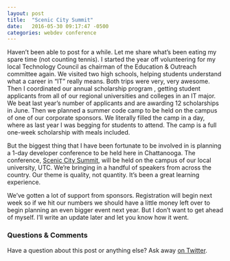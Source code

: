 ```yaml
---
layout: post
title:  "Scenic City Summit"
date:   2016-05-30 09:17:47 -0500
categories: webdev conference
---
```

Haven’t been able to post for a while. Let me share what’s been eating my spare time (not counting tennis). I started the year off volunteering for my local Technology Council as chairman of the Education & Outreach committee again. We visited two high schools, helping students understand what a career in “IT” really means. Both trips were very, very awesome. Then I coordinated our annual scholarship program , getting student applicants from all of our regional universities and colleges in an IT major. We beat last year’s number of applicants and are awarding 12 scholarships in June. Then we planned a summer code camp to be held on the campus of one of our corporate sponsors. We literally filled the camp in a day, where as last year I was begging for students to attend. The camp is a full one-week scholarship with meals included.

But the biggest thing that I have been fortunate to be involved in is planning a 1-day developer conference to be held here in Chattanooga. The conference, [Scenic City Summit](http://www.sceniccitysummit.com), will be held on the campus of our local university, UTC. We’re bringing in a handful of speakers from across the country.
Our theme is quality, not quantity. It’s been a great learning experience.

We’ve gotten a lot of support from sponsors. Registration will begin next week so if we hit our numbers we should have a little money left over to begin planning an even bigger event next year. But I don’t want to get ahead of myself. I’ll write an update later and let you know how it went.

### Questions & Comments

Have a question about this post or anything else?
Ask away [on Twitter](https://twitter.com/stuartdga).